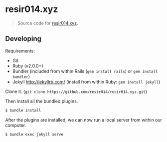 resir014.xyz
============

> Source code for [resir014.xyz](https://resir014.xyz).

Developing
----------

Requirements:
* Git
* Ruby (v2.0.0+)
* Bundler
  (included from within Rails (`gem install rails`) or `gem install bundler`)
* Jekyll <http://jekyllrb.com/>
  (install from within Ruby: `gem install jekyll`)

Clone it. (`git clone https://github.com/resir014/resir014.xyz.git`)

Then install all the bundled plugins.

```bash
$ bundle install
```

After the plugins are installed, we can now run a local server from within our computer.

```bash
$ bundle exec jekyll serve
```
